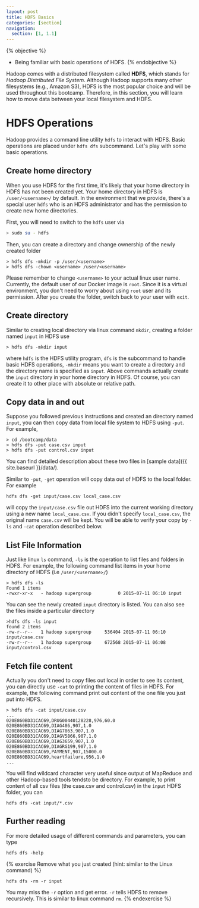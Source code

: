 ```yaml
---
layout: post
title: HDFS Basics
categories: [section]
navigation:
  section: [1, 1.1]
---
```


{% objective %}
- Being familiar with basic operations of HDFS.
{% endobjective %}

Hadoop comes with a distributed filesystem called **HDFS**, which stands for *Hadoop Distributed File System*. Although Hadoop supports many other filesystems (e.g., Amazon S3), HDFS is the most popular choice and will be used throughout this bootcamp. Therefore, in this section, you will learn how to move data between your local filesystem and HDFS. 


# HDFS Operations
Hadoop provides a command line utility `hdfs` to interact with HDFS. Basic operations are placed under `hdfs dfs` subcommand. Let's play with some basic operations.

## Create home directory
When you use HDFS for the first time, it's likely that your home directory in HDFS has not been created yet. Your home directory in HDFS is `/user/<username>/` by default. In the environment that we provide, there's a special user `hdfs` who is an HDFS administrator and has the permission to create new home directories.

First, you will need to switch to the `hdfs` user via
``` bash
> sudo su - hdfs
```
Then, you can create a directory and change ownership of the newly created folder
```
> hdfs dfs -mkdir -p /user/<username>
> hdfs dfs -chown <username> /user/<username>
```
Please remember to change `<username>` to your actual linux user name. Currently, the default user of our Docker image is `root`. Since it is a virtual environment, you don't need to worry about using `root` user and its permission. After you create the folder, switch back to your user with `exit`.

## Create directory
Similar to creating local directory via linux command `mkdir`, creating a folder named `input` in HDFS use
```
> hdfs dfs -mkdir input
```
where `hdfs` is the HDFS utility program, `dfs` is the subcommand to handle basic HDFS operations,  `-mkdir` means you want to create a directory and the directory name is specified as `input`. Above commands actually create the `input` directory in your home directory in HDFS. Of course, you can create it to other place with absolute or relative path.

## Copy data in and out
Suppose you followed previous instructions and created an directory named `input`, you can then copy data from local file system to HDFS using `-put`. For example,

```
> cd /bootcamp/data
> hdfs dfs -put case.csv input
> hdfs dfs -put control.csv input
```
You can find detailed description about these two files in [sample data]({{ site.baseurl }}/data/).

Similar to `-put`, `-get` operation will copy data out of HDFS to the local folder. For example
```
hdfs dfs -get input/case.csv local_case.csv
```
will copy the `input/case.csv` file out HDFS into the current working directory using a new name `local_case.csv`. If you didn't specify `local_case.csv`, the original name `case.csv` will be kept. You will be able to verify your copy by `-ls` and `-cat` operation described below.

## List File Information
Just like linux `ls` command, `-ls` is the operation to list files and folders in HDFS. For example, the following command list items in your home directory of HDFS (i.e `/user/<username>/`)
```
> hdfs dfs -ls
Found 1 items
-rwxr-xr-x   - hadoop supergroup          0 2015-07-11 06:10 input
```
You can see the newly created `input` directory is listed. You can also see the files inside a particular directory
```
>hdfs dfs -ls input
found 2 items
-rw-r--r--   1 hadoop supergroup     536404 2015-07-11 06:10 input/case.csv
-rw-r--r--   1 hadoop supergroup     672568 2015-07-11 06:08 input/control.csv
```

## Fetch file content
Actually you don't need to copy files out local in order to see its content, you can directly use `-cat` to printing the content of files in HDFS. For example, the following command print out content of the one file you just put into HDFS.
```
> hdfs dfs -cat input/case.csv 
...
020E860BD31CAC69,DRUG00440128228,976,60.0
020E860BD31CAC69,DIAG486,907,1.0
020E860BD31CAC69,DIAG7863,907,1.0
020E860BD31CAC69,DIAGV5866,907,1.0
020E860BD31CAC69,DIAG3659,907,1.0
020E860BD31CAC69,DIAGRG199,907,1.0
020E860BD31CAC69,PAYMENT,907,15000.0
020E860BD31CAC69,heartfailure,956,1.0
...
```
You will find wildcard character very useful since output of MapReduce and other Hadoop-based tools tendsto be directory. For example, to print content of all csv files (the case.csv and control.csv) in the `input` HDFS folder, you can
```
hdfs dfs -cat input/*.csv 
```

## Further reading
For more detailed usage of different commands and parameters, you can type
```
hdfs dfs -help
```

{% exercise Remove what you just created (hint: similar to the Linux command) %}
```
hdfs dfs -rm -r input
```
You may miss the `-r` option and get error. `-r` tells HDFS to remove recursively. This is similar to linux command `rm`.
{% endexercise %}
